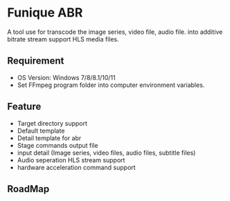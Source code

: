 # Funique ABR

A tool use for transcode the image series, video file, audio file. into additive bitrate stream support HLS media files.

## Requirement
* OS Version: Windows 7/8/8.1/10/11
* Set FFmpeg program folder into computer environment variables.

## Feature
* Target directory support
* Default template
* Detail template for abr
* Stage commands output file
* input detail (Image series, video files, audio files, subtitle files)
* Audio seperation HLS stream support
* hardware acceleration command support


## RoadMap
